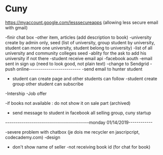 # Cuny

https://myaccount.google.com/lesssecureapps (allowing less secure email with gmail)




-finir chat box
-other item, articles (add description to book)
-university create by admin only, seed (list of university, group student by university, student can more one university, student belong to university)
-list of all university and community colleges seed
-ablity for the ask to add his university if not there
-student receive email api
-facebook aouth
-email sent in sign up (need to look good, not plain text)
-change to Sendgrid
-push online--------------------------
-send email to hunter student

- student can create page and other students can follow
-student create group other student can subscribe

-Intership
-Job offer


-if books not available : do not show it on sale part (archived)

- send message to student in facebook  all selling group, cuny startup



------------------------------------------monday 01/14/2019------------

-severe problem with chatbox (je dois me recycler en jascripcript, codecademy.com)
 -design
 - don't show name of seller
 -not receiving book id (for chat for book)